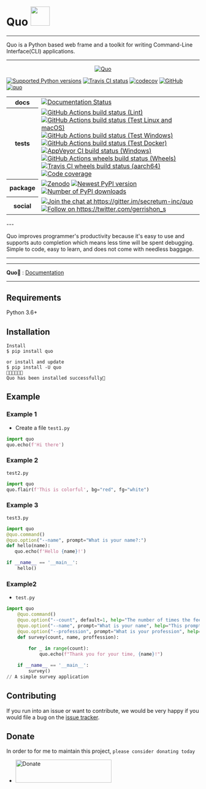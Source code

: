 <h1>Quo <img src="https://media.giphy.com/media/12oufCB0MyZ1Go/giphy.gif" width="50"></h2>



---

Quo is a Python  based web frame and a toolkit for writing Command-Line Interface(CLI) applications.

---
<p align="center">
  <a href="https://quo.rtfd.io"><img src="https://miro.medium.com/max/1400/1*wXEkk8gS6FMrBC-mJvVekQ.png" alt="Quo"></a>
</p
---

[![Supported Python versions](https://img.shields.io/pypi/pyversions/quo.svg?logo=python&logoColor=FFE873)](https://pypi.org/project/quo/)
[![Travis CI status](https://img.shields.io/travis/secretum/quo/master?label=Travis%20CI&logo=travis)](https://travis-ci.org/secretum/quo)
[![codecov](https://codecov.io/gh/secretum/quo/branch/master/graph/badge.svg)](https://codecov.io/gh/secretuminc/quo)
[![GitHub](https://img.shields.io/github/license/secretuminc/quo.svg)](LICENSE.txt)
[![quo](https://snyk.io/advisor/python/quo/badge.svg)](https://snyk.io/advisor/python/quo)



<table>
    <tr>
        <th>docs</th>
        <td>
            <a href="https://quo.readthedocs.io/?badge=latest"><img
                alt="Documentation Status"
                src="https://readthedocs.org/projects/quo/badge/?version=latest"></a>
        </td>
    </tr>
    <tr>
        <th>tests</th>
        <td>
            <a href="https://github.com/secretum-inc/quo/actions?query=workflow%3ALint"><img
                alt="GitHub Actions build status (Lint)"
                src="https://github.com/secretum-inc/quo/workflows/Lint/badge.svg"></a>
            <a href="https://github.com/secretum-inc/quo/actions?query=workflow%3ATest"><img
                alt="GitHub Actions build status (Test Linux and macOS)"
                src="https://github.com/secretum-inc/quo/workflows/Test/badge.svg"></a>
            <a href="https://github.com/python-pillow/Pillow/actions?query=workflow%3A%22Test+Windows%22"><img
                alt="GitHub Actions build status (Test Windows)"
                src="https://github.com/python-pillow/Pillow/workflows/Test%20Windows/badge.svg"></a>
            <a href="https://github.com/python-pillow/Pillow/actions?query=workflow%3A%22Test+Docker%22"><img
                alt="GitHub Actions build status (Test Docker)"
                src="https://github.com/python-pillow/Pillow/workflows/Test%20Docker/badge.svg"></a>
            <a href="https://ci.appveyor.com/project/python-pillow/Pillow"><img
                alt="AppVeyor CI build status (Windows)"
                src="https://img.shields.io/appveyor/build/python-pillow/Pillow/master.svg?label=Windows%20build"></a>
            <a href="https://github.com/python-pillow/pillow-wheels/actions"><img
                alt="GitHub Actions wheels build status (Wheels)"
                src="https://github.com/python-pillow/pillow-wheels/workflows/Wheels/badge.svg"></a>
            <a href="https://travis-ci.com/github/python-pillow/pillow-wheels"><img
                alt="Travis CI wheels build status (aarch64)"
                src="https://img.shields.io/travis/com/python-pillow/pillow-wheels/master.svg?label=aarch64%20wheels"></a>
            <a href="https://codecov.io/gh/python-pillow/Pillow"><img
                alt="Code coverage"
                src="https://codecov.io/gh/python-pillow/Pillow/branch/master/graph/badge.svg"></a>
        </td>
    </tr>
    <tr>
        <th>package</th>
        <td>
            <a href="https://zenodo.org/badge/latestdoi/17549/secretum-inc/quo"><img
                alt="Zenodo"
                src="https://zenodo.org/badge/17549/python-pillow/Pillow.svg"></a>
            <a href="https://pypi.org/project/quo/"><img
                alt="Newest PyPI version"
                src="https://img.shields.io/pypi/v/quo.svg"></a>
            <a href="https://pypi.org/project/quo/"><img
                alt="Number of PyPI downloads"
                src="https://img.shields.io/pypi/dm/quo.svg"></a>
        </td>
    </tr>
    <tr>
        <th>social</th>
        <td>
            <a href="https://gitter.im/secretum-inc/quo?utm_source=badge&utm_medium=badge&utm_campaign=pr-badge&utm_content=badge"><img
                alt="Join the chat at https://gitter.im/secretum-inc/quo"
                src="https://badges.gitter.im/secretum-inc/quo.svg"></a>
            <a href="https://twitter.com/gerrishon_s"><img
                alt="Follow on https://twitter.com/gerrishon_s"
                src="https://img.shields.io/badge/tweet-on%20Twitter-00aced.svg"></a>
        </td>
    </tr>
</table>
---

Quo improves programmer's productivity because it's easy to use and supports auto completion which means less time will be spent debugging. Simple to code, easy to learn, and does not come with needless baggage.

---

---

**Quo📄** : <a href="https://quo.rtfd.io" class="external-link" target="_blank">Documentation</a>

---

## Requirements

Python 3.6+

## Installation

<div class="termy">

```console
Install
$ pip install quo

or install and update
$ pip install -U quo
🔸🔸🔸🔸🔸💯 
Quo has been installed successfully🎉 
```

</div>

## Example

### Example 1

* Create a  file `test1.py` 

```Python
import quo
quo.echo(f'Hi there')

```

### Example 2
`test2.py`

```Python
import quo
quo.flair(f'This is colorful', bg="red", fg="white")

```

### Example 3

`test3.py`

```Python
import quo
@quo.command()
@quo.option("--name", prompt="What is your name?:") 
def hello(name):
   quo.echo(f'Hello {name}!')

if __name__ == '__main__':
    hello() 

```

### Example2
* `test.py`

```Python
import quo 
    @quo.command()
    @quo.option("--count", default=1, help="The number of times the feedback is printed.")
    @quo.option("--name", prompt="What is your name", help="This prompts the user to input their name.")
    @quo.option("--profession", prompt="What is your profession", help="This prompts user to input their proffession")
    def survey(count, name, proffession):
       
        for _ in range(count):
            quo.echo(f"Thank you for your time, {name}!")

    if __name__ == '__main__':
        survey() 
// A simple survey application
```

## Contributing

If you run into an issue or want to contribute, we would be very happy if you would file a bug on the [issue tracker](https://github.com/viewerdiscretion/quo/issues).

## Donate
In order to for me to maintain this project, `please consider donating today` 

* <a href="https://www.paypal.com/donate?hosted_button_id=KP893BC2EKK54" target="_blank"><img src="https://res.cloudinary.com/edev/image/upload/v1583011476/button_y8hgt8.png" alt="Donate" style="width: 250px !important; height: 60px !important;" width="250" height="60"></a>

